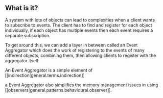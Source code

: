 
## What is it?
A system with lots of objects can lead to complexities when a client wants to subscribe to events. The client has to find and register for each object individually, if each object has multiple events then each event requires a separate subscription.

To get around this, we can add a layer in between called an Event Aggregator which does the work of registering to the events of many different objects, combining them, then allowing clients to register with the aggregator itself.

An Event Aggregator is a simple element of [[indirection|general.terms.indirection]]

a Event Aggregator also simplifies the memory management issues in using [[observers|general.patterns.behavioural.observer]].
